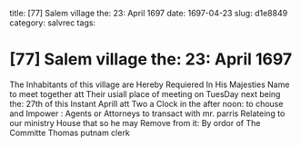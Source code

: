 title: [77] Salem village the: 23: April 1697
date: 1697-04-23
slug: d1e8849
category: salvrec
tags: 


<div markdown class="doc" id="d1e8849">


# [77] Salem village the: 23: April 1697

The Inhabitants of this village are Hereby Requiered In His Majesties Name to meet together att Their usiall place of meeting on TuesDay next being the: 27th of this Instant Aprill att Two a Clock in the after noon: to chouse and Impower : Agents or Attorneys to transact with mr. parris Relateing to our ministry House that so he may Remove from it: By ordor of The Committe  Thomas putnam clerk
</div>